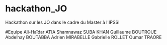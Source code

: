 # hackathon_JO
Hackathon sur les JO dans le cadre du Master à l'IPSSI

#Equipe
Ali-Haïdar ATIA
Shamnawaz SUBA KHAN
Guillaume BOUTROUE
Abdelhay BOUTABBA
Adrien MIRABELLE
Gabrielle ROLLET
Oumar TRAORE
